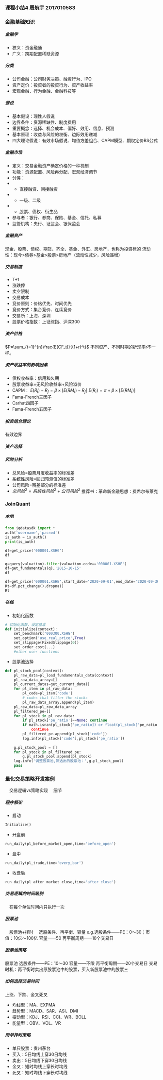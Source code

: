 ### 课程小结4 周航宇 2017010583
### 金融基础知识
##### 金融学
+ 狭义：资金融通
+ 广义：跨期配置稀缺资源
#####  分类
+ 公司金融：公司财务决策、融资行为、IPO
+ 资产定价：投资者的投资行为、资产收益率
+ 宏观金融、行为金融、金融科技等
##### 假设
+ 基本假设：理性人假说
+ 边界条件：资源稀缺性、制度费用
+ 重要概念：选择、机会成本、偏好、效用、信息、预测
+ 基本原理：收益与风险的权衡、边际效用递减
+ 四大理论假说：有效市场假说、均值方差组合、CAPM模型、期权定价BS公式
##### 金融市场
+ 定义：交易金融资产确定价格的一种机制
+ 功能：资源配置、风险再分配、宏观经济调节
+ 分类：
+ + 直接融资、间接融资
+ + 一级、二级
+ + 股票、债权、衍生品
+ 参与者：银行、券商、保险、基金、信托、私募
+ 监管机构：央行、证监会、银保监会
##### 金融资产
现金、股票、债权、期货、齐全、基金、外汇、房地产，也称为投资标的
流动性：现今>债券>基金>股票>房地产（流动性减少，风险递增）
##### 交易制度
+ T+1
+ 涨跌停
+ 卖空限制
+ 交易成本
+ 竞价原则：价格优先、时间优先
+ 竞价方式：集合竞价、连续竞价
+ 交易所：上海、深圳
+ 股票价格指数：上证综指、沪深300
##### 资产价格
$P=\sum_{t=1}^{n}\frac{E(CF_t)}{(1+r)^t}$
不同资产、不同时期的折现率r不一样。
##### 资产收益率的影响因素
+ 债权收益率：信用和久期
+ 股票收益率=无风险收益率+风险溢价
+ CAPM：
$E(R_t)-R_f=\beta \times [E(RM_t)-R_f]$
$E(R_t)=\alpha+\beta\times[E(RM_t)]$
+ Fama-French三因子
+ Carhat四因子
+ Fama-French五因子
##### 投资组合理论
有效边界
##### 资产选择
##### 风险分析
+ 总风险=股票月度收益率的标准差
+ 系统性风险=回归预测值的标准差
+ 公司风险=残差部分的标准差
+ $总风险^2=系统性风险^2+公司风险^2$
推荐书：革命新金融思想：费希尔布莱克

### JoinQuant
##### 本地
~~~python
from jqdatasdk import *
auth('username','passwd')
is_auth = is_auth()
print(is_auth)
~~~
~~~python
df=get_price('000001.XSHG')
df
~~~
~~~python
q=query(valuation).filter(valuation.code=='000001.XSHE')	
df=get_fundamentals(q),'2015-10-15'
df
~~~
~~~python
df=get_price('000001.XSHE',start_date='2020-09-01',end_date='2020-09-30',frequency='daily',fields=['close'])
Rt=df.pct_change().dropna()
Rt
~~~
##### 在线
+ 初始化函数
~~~python
# 初始化函数，设定基准
def initialize(context):
	set_benchmark('000300.XSHG')
	set_option('use_real_price',True)
	set_slippage(FixedSlippage(0))
	set_order_cost(...)
	#other user functions
~~~
+ 股票池选择
~~~python
def pl_stock_pool(context):
	pl_raw_data=pl_load_fundamentals_data(context)
	pl_raw_data_array=[]
	pl_current_datas=get_current_data()
	for pl_item in pl_raw_data:
		pl_code=pl_item['code']
		# codes that filter the stocks
		pl_raw_data_array.append(pl_item)
	pl_raw_data=pl_raw_data_array
	pl_filtered_pe=[]
	for pl_stock in pl_raw_data:
		if pl_stock['pe_ratio']==None: continue
		if math.isnan(pl_stock['pe_ratio]) or float(pl_stock['pe_ratio']) < 10 or float(pl_stock['pe_ratio'])>30:
			continue
		pl_filtered_pe.append(pl_stock['code'])
		log.info(pl_stock['code'],pl_stock['pe_ratio'])
	
	g.pl_stock_pool = []
    for pl_stock in pl_filtered_pe:
        g.pl_stock_pool.append(pl_stock)
    log.info('调整股票池,筛选出的股票池：',g.pl_stock_pool)
    pass
~~~

### 量化交易策略开发案例
&emsp;交易逻辑vs策略实现
&emsp;细节
##### 程序框架
+ 启动
~~~python 
Initialize()
~~~
+ 开盘前
~~~python
run_daily(pl_before_market_open,time='before_open')
~~~
+ 盘中 
~~~python
run_daily(pl_trade,time='every_bar')
~~~
+ 收盘后
~~~python
run_daily(pl_after_market_close,time='after_close')
~~~
##### 交易逻辑的时间级别
&emsp;在每个单位时间内只执行一次
##### 股票池
&emsp;股票池+择时
&emsp;选股条件、再平衡、容量
e.g.选股条件——PE：0～30；市值：10亿～100亿 容量——50  再平衡周期——10个交易日
##### 股票池策略
股票池
选股条件——PE：10～30 容量——不限 再平衡周期——20个交易日
交易时机：再平衡时卖出原股票池中的股票，买入新股票池中的股票三
##### 如何选择交易时间
上涨、下跌、金叉死叉
+ 均线型：MA、EXPMA
+ 趋势型：MACD、SAR、ASI、DMI
+ 摆动型：KDJ、RSI、CCI、WR、BOLL
+ 能量型：OBV、VOL、VR
##### 简单择时策略
+ 单只股票：贵州茅台
+ 买入：5日均线上穿30日均线
+ 卖出：5日均线下穿30日均线
+ 金叉：短时均线上穿长时均线
+ 死叉：短时均线下穿长时均线






